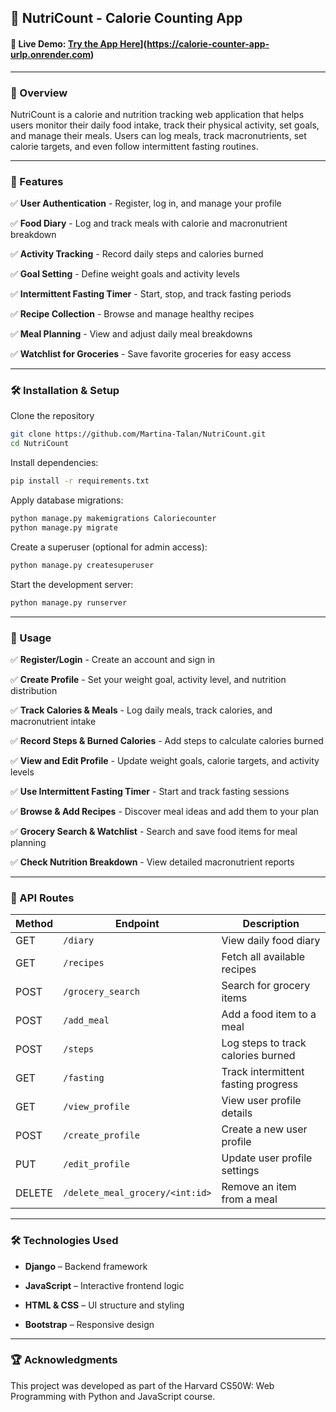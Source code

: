 ## 🥗 NutriCount - Calorie Counting App

#### 🔗 Live Demo: [Try the App Here]([https://your-deployment-link.com)](https://calorie-counter-app-urlp.onrender.com)

---

### 📜 Overview

NutriCount is a calorie and nutrition tracking web application that helps users monitor their daily food intake, track their physical activity, set goals, and manage their meals. Users can log meals, track macronutrients, set calorie targets, and even follow intermittent fasting routines.

---

### 🚀 Features

✅ **User Authentication** - Register, log in, and manage your profile

✅ **Food Diary** - Log and track meals with calorie and macronutrient breakdown

✅ **Activity Tracking** - Record daily steps and calories burned

✅ **Goal Setting** - Define weight goals and activity levels

✅ **Intermittent Fasting Timer** - Start, stop, and track fasting periods

✅ **Recipe Collection** - Browse and manage healthy recipes

✅ **Meal Planning** - View and adjust daily meal breakdowns

✅ **Watchlist for Groceries** - Save favorite groceries for easy access

---

### 🛠️ Installation & Setup

Clone the repository
```sh
git clone https://github.com/Martina-Talan/NutriCount.git
cd NutriCount
```

Install dependencies:
```sh
pip install -r requirements.txt
```
Apply database migrations:
```sh
python manage.py makemigrations Caloriecounter
python manage.py migrate
```
Create a superuser (optional for admin access):
```sh
python manage.py createsuperuser
```
Start the development server:
```sh
python manage.py runserver
```

---

### 📌 Usage

✅ **Register/Login** - Create an account and sign in

✅ **Create Profile** - Set your weight goal, activity level, and nutrition distribution

✅ **Track Calories & Meals** - Log daily meals, track calories, and macronutrient intake

✅ **Record Steps & Burned Calories** - Add steps to calculate calories burned

✅ **View and Edit Profile** - Update weight goals, calorie targets, and activity levels

✅ **Use Intermittent Fasting Timer** - Start and track fasting sessions

✅ **Browse & Add Recipes** - Discover meal ideas and add them to your plan

✅ **Grocery Search & Watchlist** - Search and save food items for meal planning

✅ **Check Nutrition Breakdown** - View detailed macronutrient reports

---

### 🔗 API Routes

| Method  | Endpoint                          | Description                          |
|---------|-----------------------------------|--------------------------------------|
| GET     | `/diary`                          | View daily food diary               |
| GET     | `/recipes`                        | Fetch all available recipes         |
| POST    | `/grocery_search`                 | Search for grocery items            |
| POST    | `/add_meal`                       | Add a food item to a meal           |
| POST    | `/steps`                          | Log steps to track calories burned  |
| GET     | `/fasting`                        | Track intermittent fasting progress |
| GET     | `/view_profile`                   | View user profile details           |
| POST    | `/create_profile`                 | Create a new user profile           |
| PUT     | `/edit_profile`                   | Update user profile settings        |
| DELETE  | `/delete_meal_grocery/<int:id>`   | Remove an item from a meal          |


---

### 🛠️ Technologies Used

- __Django__ – Backend framework

- __JavaScript__ – Interactive frontend logic

- __HTML & CSS__ – UI structure and styling

- __Bootstrap__ – Responsive design

---

### 🏆 Acknowledgments

This project was developed as part of the Harvard CS50W: Web Programming with Python and JavaScript course.
